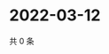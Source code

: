 # 2022-03-12

共 0 条

<!-- BEGIN WEIBO -->
<!-- 最后更新时间 Sat Mar 12 2022 22:00:48 GMT+0800 (China Standard Time) -->

<!-- END WEIBO -->
